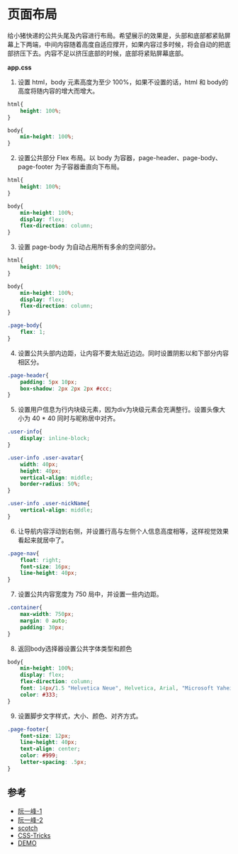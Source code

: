 # 页面布局
给小猪快递的公共头尾及内容进行布局。希望展示的效果是，头部和底部都紧贴屏幕上下两端，中间内容随着高度自适应撑开，如果内容过多时候，将会自动的把底部挤压下去。内容不足以挤压底部的时候，底部将紧贴屏幕底部。

**app.css**

1. 设置 html，body 元素高度为至少 100%，如果不设置的话，html 和 body的高度将随内容的增大而增大。

```css
html{
    height: 100%;
}

body{
    min-height: 100%;
}
```

2. 设置公共部分 Flex 布局。以 body 为容器，page-header、page-body、page-footer 为子容器垂直向下布局。

```css
html{
    height: 100%;
}

body{
    min-height: 100%;
    display: flex;
    flex-direction: column;
}
```

3. 设置 page-body 为自动占用所有多余的空间部分。

```css
html{
    height: 100%;
}

body{
    min-height: 100%;
    display: flex;
    flex-direction: column;
}

.page-body{
    flex: 1;
}
```

4. 设置公共头部内边距，让内容不要太贴近边边。同时设置阴影以和下部分内容相区分。

```css
.page-header{
    padding: 5px 10px;
    box-shadow: 2px 2px 2px #ccc;
}
```

5. 设置用户信息为行内块级元素，因为div为块级元素会充满整行。设置头像大小为 40 * 40 同时与昵称居中对齐。

```css
.user-info{
    display: inline-block;
}

.user-info .user-avatar{
    width: 40px;
    height: 40px;
    vertical-align: middle;
    border-radius: 50%;
}

.user-info .user-nickName{
    vertical-align: middle;
}
```

6. 让导航内容浮动到右侧，并设置行高与左侧个人信息高度相等，这样视觉效果看起来就居中了。

```css
.page-nav{
    float: right;
    font-size: 16px;
    line-height: 40px;
}
```

7. 设置公共内容宽度为 750 局中，并设置一些内边距。

```css
.container{
    max-width: 750px;
    margin: 0 auto;
    padding: 30px;
}
```

8. 返回body选择器设置公共字体类型和颜色

```css
body{
    min-height: 100%;
    display: flex;
    flex-direction: column;
    font: 14px/1.5 "Helvetica Neue", Helvetica, Arial, "Microsoft Yahei", sans-serif;
    color: #333;
}
```

9. 设置脚步文字样式，大小、颜色、对齐方式。

```css
.page-footer{
    font-size: 12px;
    line-height: 40px;
    text-align: center;
    color: #999;
    letter-spacing: .5px;
}
```


## 参考
- [阮一峰-1](http://www.ruanyifeng.com/blog/2015/07/flex-grammar.html)
- [阮一峰-2](http://www.ruanyifeng.com/blog/2015/07/flex-examples.html)
- [scotch](https://scotch.io/tutorials/a-visual-guide-to-css3-flexbox-properties)
- [CSS-Tricks](https://css-tricks.com/snippets/css/a-guide-to-flexbox/)
- [DEMO](http://static.vgee.cn/static/index.html)


